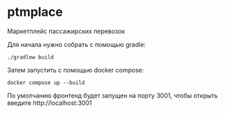 # ptmplace

Маркетплейс пассажирских перевозок

Для начала нужно собрать с помощью gradle:

```./gradlew build```

Затем запустить с помощью docker compose:

```docker compose up --build```

По умолчанию фронтенд будет запущен на порту 3001, чтобы открыть введите http://localhost:3001